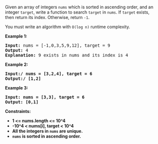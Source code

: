 Given an array of integers `nums` which is sorted in ascending order, and an integer `target`, write a function to search `target` in `nums`. If `target` exists, then return its index. Otherwise, return `-1`.

You must write an algorithm with `O(log n)` runtime complexity.

**Example 1:**

<pre>
<b>Input:</b> nums = [-1,0,3,5,9,12], target = 9
<b>Output:</b> 4
<b>Explanation:</b> 9 exists in nums and its index is 4
</pre>

**Example 2:**
<pre>
<b>Input:/<b> nums = [3,2,4], target = 6
<b>Output:/<b> [1,2]
</pre>

**Example 3:**
<pre>
<b>Input:</b> nums = [3,3], target = 6
<b>Output:</b> [0,1]
</pre>

**Constraints:**
- 1 <= nums.length <= 10^4
- -10^4 < nums[i], target < 10^4
- All the integers in `nums` are **unique**.
- `nums` is sorted in ascending order.

